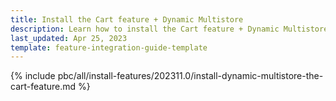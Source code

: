 ```yaml
---
title: Install the Cart feature + Dynamic Multistore
description: Learn how to install the Cart feature + Dynamic Multistore.
last_updated: Apr 25, 2023
template: feature-integration-guide-template
---
```


{% include pbc/all/install-features/202311.0/install-dynamic-multistore-the-cart-feature.md %} <!-- To edit, see /_includes/pbc/all/install-features/202311.0/install-the-dynamic-store-cms-feature.md -->
